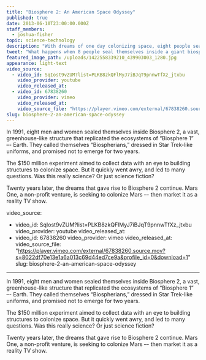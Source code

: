 ```yaml
---
title: "Biosphere 2: An American Space Odyssey"
published: true
date: 2013-06-10T23:00:00.000Z
staff_members:
  - joshua-fisher
topic: science-technology
description: "With dreams of one day colonizing space, eight people sealed themselves inside a giant glass biosphere in the Arizona desert in 1991. By the time they emerged two years later, they had *suffocated, starved and went mad.*"
tweet: "What happens when 8 people seal themselves inside a giant biosphere to prep for living in space:"
featured_image_path: /uploads/1422558339210_439903003_1280.jpg
appearance: light-text
video_source:
  - video_id: SqIost9vZUM?list=PLKB8zkQFlMyJ7iBJqT9pnnwTfXz_jtxbu
    video_provider: youtube
    video_released_at:
  - video_id: 67838260
    video_provider: vimeo
    video_released_at:
    video_source_file: "https://player.vimeo.com/external/67838260.source.mov?s=8022df70e13e1a6a013c69d44ed7ce9a&profile_id=0&download=1"
slug: biosphere-2-an-american-space-odyssey
---
```


In 1991, eight men and women sealed themselves inside Biosphere 2, a vast, greenhouse-like structure that replicated the ecosystems of “Biosphere 1” –- Earth. They called themselves “Biospherians,” dressed in Star Trek-like uniforms, and promised not to emerge for two years.

The $150 million experiment aimed to collect data with an eye to building structures to colonize space. But it quickly went awry, and led to many questions. Was this really science? Or just science fiction?

Twenty years later, the dreams that gave rise to Biosphere 2 continue. Mars One, a non-profit venture, is seeking to colonize Mars –- then market it as a reality TV show.

video_source:
  - video_id: SqIost9vZUM?list=PLKB8zkQFlMyJ7iBJqT9pnnwTfXz_jtxbu
    video_provider: youtube
    video_released_at:
  - video_id: 67838260
    video_provider: vimeo
    video_released_at:
    video_source_file: "https://player.vimeo.com/external/67838260.source.mov?s=8022df70e13e1a6a013c69d44ed7ce9a&profile_id=0&download=1"
slug: biosphere-2-an-american-space-odyssey
---

In 1991, eight men and women sealed themselves inside Biosphere 2, a vast, greenhouse-like structure that replicated the ecosystems of “Biosphere 1” –- Earth. They called themselves “Biospherians,” dressed in Star Trek-like uniforms, and promised not to emerge for two years.

The $150 million experiment aimed to collect data with an eye to building structures to colonize space. But it quickly went awry, and led to many questions. Was this really science? Or just science fiction?

Twenty years later, the dreams that gave rise to Biosphere 2 continue. Mars One, a non-profit venture, is seeking to colonize Mars –- then market it as a reality TV show.

